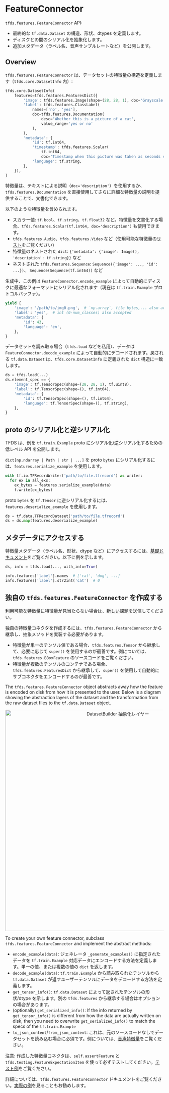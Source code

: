# FeatureConnector

`tfds.features.FeatureConnector` API:

- 最終的な `tf.data.Dataset` の構造、形状、dtypes を定義します。
- ディスクとの間のシリアル化を抽象化します。
- 追加メタデータ（ラベル名、音声サンプルレートなど）を公開します。

## Overview

`tfds.features.FeatureConnector` は、データセットの特徴量の構造を定義します（`tfds.core.DatasetInfo` 内）:

```python
tfds.core.DatasetInfo(
    features=tfds.features.FeaturesDict({
        'image': tfds.features.Image(shape=(28, 28, 1), doc='Grayscale image'),
        'label': tfds.features.ClassLabel(
            names=['no', 'yes'],
            doc=tfds.features.Documentation(
                desc='Whether this is a picture of a cat',
                value_range='yes or no'
            ),
        ),
        'metadata': {
            'id': tf.int64,
            'timestamp': tfds.features.Scalar(
                tf.int64,
                doc='Timestamp when this picture was taken as seconds since epoch'),
            'language': tf.string,
        },
    }),
)
```

特徴量は、テキストによる説明（`doc='description'`）を使用するか、`tfds.features.Documentation` を直接使用してさらに詳細な特徴量の説明を提供することで、文書化できます。

以下のような特徴量を含められます。

- スカラー値: `tf.bool`、`tf.string`、`tf.float32` など。特徴量を文書化する場合、`tfds.features.Scalar(tf.int64, doc='description')` も使用できます。
- `tfds.features.Audio`、`tfds.features.Video` など（使用可能な特徴量の[リスト](https://www.tensorflow.org/datasets/api_docs/python/tfds/features?version=nightly)をご覧ください）
- 特徴量のネストされた `dict`: `{'metadata': {'image': Image(), 'description': tf.string}}` など
- ネストされた `tfds.features.Sequence`: `Sequence({'image': ..., 'id': ...})`、 `Sequence(Sequence(tf.int64))` など

生成中、この例は `FeatureConnector.encode_example` によって自動的にディスクに最適なフォーマットにシリアル化されます（現在は `tf.train.Example` プロトコルバッファ）。

```python
yield {
    'image': '/path/to/img0.png',  # `np.array`, file bytes,... also accepted
    'label': 'yes',  # int (0-num_classes) also accepted
    'metadata': {
        'id': 43,
        'language': 'en',
    },
}
```

データセットを読み取る場合（`tfds.load` などを私用）、データは `FeatureConnector.decode_example` によって自動的にデコードされます。戻される `tf.data.Dataset` は、`tfds.core.DatasetInfo` に定義された `dict` 構造に一致します。

```python
ds = tfds.load(...)
ds.element_spec == {
    'image': tf.TensorSpec(shape=(28, 28, 1), tf.uint8),
    'label': tf.TensorSpec(shape=(), tf.int64),
    'metadata': {
        'id': tf.TensorSpec(shape=(), tf.int64),
        'language': tf.TensorSpec(shape=(), tf.string),
    },
}
```

## proto のシリアル化と逆シリアル化

TFDS は、例を `tf.train.Example` proto にシリアル化/逆シリアル化するための低レベル API を公開します。

`dict[np.ndarray | Path | str | ...]` を proto `bytes` にシリアル化するには、`features.serialize_example` を使用します。

```python
with tf.io.TFRecordWriter('path/to/file.tfrecord') as writer:
  for ex in all_exs:
    ex_bytes = features.serialize_example(data)
    f.write(ex_bytes)
```

proto `bytes` を `tf.Tensor` に逆シリアル化するには、`features.deserialize_example` を使用します。

```python
ds = tf.data.TFRecordDataset('path/to/file.tfrecord')
ds = ds.map(features.deserialize_example)
```

## メタデータにアクセスする

特徴量メタデータ（ラベル名、形状、dtype など）にアクセスするには、[基礎ドキュメント](https://www.tensorflow.org/datasets/overview#access_the_dataset_metadata)をご覧ください。以下に例を示します。

```python
ds, info = tfds.load(..., with_info=True)

info.features['label'].names  # ['cat', 'dog', ...]
info.features['label'].str2int('cat')  # 0
```

## 独自の `tfds.features.FeatureConnector` を作成する

[利用可能な特徴量](https://www.tensorflow.org/datasets/api_docs/python/tfds/features#classes)に特徴量が見当たらない場合は、[新しい課題](https://github.com/tensorflow/datasets/issues)を送信してください。

独自の特徴量コネクタを作成するには、`tfds.features.FeatureConnector` から継承し、抽象メソッドを実装する必要があります。

- 特徴量が単一のテンソル値である場合、`tfds.features.Tensor` から継承して、必要に応じて `super()` を使用するのが最善です。例については、`tfds.features.BBoxFeature` のソースコードをご覧ください。
- 特徴量が複数のテンソルのコンテナである場合、`tfds.features.FeaturesDict` から継承して、`super()` を使用して自動的にサブコネクタをエンコードするのが最善です。

The `tfds.features.FeatureConnector` object abstracts away how the feature is encoded on disk from how it is presented to the user. Below is a diagram showing the abstraction layers of the dataset and the transformation from the raw dataset files to the `tf.data.Dataset` object.

<p align="center">   <img src="dataset_layers.png" width="700" alt="DatasetBuilder 抽象化レイヤー"></p>

To create your own feature connector, subclass `tfds.features.FeatureConnector` and implement the abstract methods:

- `encode_example(data)`: ジェネレータ `_generate_examples()` に指定されたデータを `tf.train.Example` 対応データにエンコードする方法を定義します。単一の値、または複数の値の `dict` を返します。
- `decode_example(data)`: `tf.train.Example` から読み取られたテンソルから `tf.data.Dataset` が返すユーザーテンソルにデータをデコードする方法を定義します。
- `get_tensor_info()`: `tf.data.Dataset` によって返されたテンソルの形状/dtype を示します。別の `tfds.features` から継承する場合はオプションの場合があります。
- (optionally) `get_serialized_info()`: If the info returned by `get_tensor_info()` is different from how the data are actually written on disk, then you need to overwrite `get_serialized_info()` to match the specs of the `tf.train.Example`
- `to_json_content`/`from_json_content`: これは、元のソースコードなしでデータセットを読み込む場合に必須です。例については、[音声特徴量](https://github.com/tensorflow/datasets/blob/65a76cb53c8ff7f327a3749175bc4f8c12ff465e/tensorflow_datasets/core/features/audio_feature.py#L121)をご覧ください。

注意: 作成した特徴量コネクタは、`self.assertFeature` と `tfds.testing.FeatureExpectationItem` を使って必ずテストしてください。[テスト例](https://github.com/tensorflow/datasets/tree/master/tensorflow_datasets/core/features/image_feature_test.py)をご覧ください。

詳細については、`tfds.features.FeatureConnector` ドキュメントをご覧ください。[実際の例](https://github.com/tensorflow/datasets/tree/master/tensorflow_datasets/core/features)を見ることもお勧めします。

